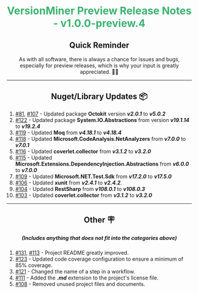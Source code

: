 <h1 align="center" style='color:mediumseagreen;font-weight:bold'>
    VersionMiner Preview Release Notes - v1.0.0-preview.4
</h1>

<h2 align="center" style='font-weight:bold'>Quick Reminder</h2>

<div align="center">

As with all software, there is always a chance for issues and bugs, especially for preview releases, which is why your input is greatly appreciated. 🙏🏼
</div>

---

<h2 style="font-weight:bold" align="center">Nuget/Library Updates 📦</h2>

1. [#81](https://github.com/KinsonDigital/VersionMiner/issues/81), [#107](https://github.com/KinsonDigital/VersionMiner/pull/107) - Updated package **Octokit** version _**v2.0.1**_ to _**v5.0.2**_
2. [#122](https://github.com/KinsonDigital/VersionMiner/pull/122) - Updated package **System.IO.Abstractions** from version _**v19.1.14**_ to _**v19.2.4**_
3. [#119](https://github.com/KinsonDigital/VersionMiner/pull/119) - Updated **Moq** from _**v4.18.1**_ to _**v4.18.4**_
4. [#118](https://github.com/KinsonDigital/VersionMiner/pull/118) - Updated **Microsoft.CodeAnalysis.NetAnalyzers** from _**v7.0.0**_ to _**v7.0.1**_
5. [#116](https://github.com/KinsonDigital/VersionMiner/pull/116) - Updated **coverlet.collector** from _**v3.1.2**_ to _**v3.2.0**_
6. [#115](https://github.com/KinsonDigital/VersionMiner/pull/115) - Updated **Microsoft.Extensions.DependencyInjection.Abstractions** from _**v6.0.0**_ to _**v7.0.0**_
7. [#109](https://github.com/KinsonDigital/VersionMiner/pull/109) - Updated **Microsoft.NET.Test.Sdk** from _**v17.2.0**_ to _**v17.5.0**_
8. [#106](https://github.com/KinsonDigital/VersionMiner/pull/106) - Updated **xunit** from _**v2.4.1**_ to _**v2.4.2**_.
9. [#104](https://github.com/KinsonDigital/VersionMiner/pull/104) - Updated **RestSharp** from _**v108.0.1**_ to _**v108.0.3**_
10. [#103](https://github.com/KinsonDigital/VersionMiner/pull/103) - Updated **coverlet.collector** from _**v3.1.2**_ to _**v3.2.0**_

---

<h2 style="font-weight:bold" align="center">Other 🪧</h2>
<h5 align="center">(Includes anything that does not fit into the categories above)</h5>

1. [#131](https://github.com/KinsonDigital/VersionMiner/issues/131), [#113](https://github.com/KinsonDigital/VersionMiner/issues/113) - Project README greatly improved.
2. [#123](https://github.com/KinsonDigital/VersionMiner/issues/123) - Updated code coverage configuration to ensure a minimum of 85% coverage.
3. [#121](https://github.com/KinsonDigital/VersionMiner/issues/121) - Changed the name of a step in a workflow.
4. [#111](https://github.com/KinsonDigital/VersionMiner/issues/111) - Added the _**.md**_ extension to the project's license file.
5. [#108](https://github.com/KinsonDigital/VersionMiner/issues/108) - Removed unused project files and documents.
